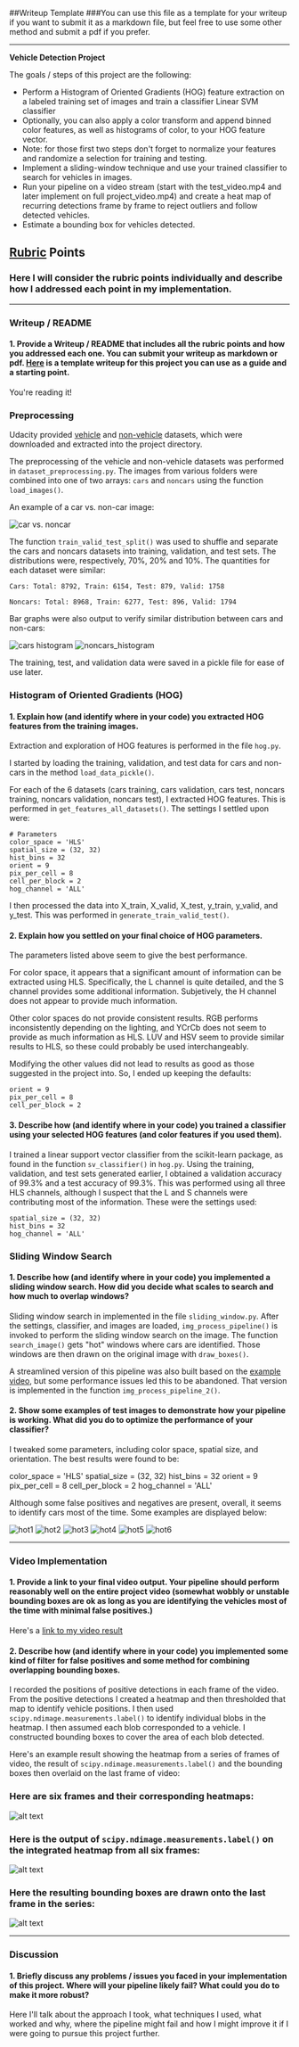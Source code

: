 ##Writeup Template
###You can use this file as a template for your writeup if you want to submit it as a markdown file, but feel free to use some other method and submit a pdf if you prefer.

---

**Vehicle Detection Project**

The goals / steps of this project are the following:

* Perform a Histogram of Oriented Gradients (HOG) feature extraction on a labeled training set of images and train a classifier Linear SVM classifier
* Optionally, you can also apply a color transform and append binned color features, as well as histograms of color, to your HOG feature vector. 
* Note: for those first two steps don't forget to normalize your features and randomize a selection for training and testing.
* Implement a sliding-window technique and use your trained classifier to search for vehicles in images.
* Run your pipeline on a video stream (start with the test_video.mp4 and later implement on full project_video.mp4) and create a heat map of recurring detections frame by frame to reject outliers and follow detected vehicles.
* Estimate a bounding box for vehicles detected.

[//]: # (Image References)
[hist_cars]: ./output_images/preprocess_hist_cars.png
[hist_noncars]: ./output_images/preprocess_hist_noncars.png
[car_nocar]: ./output_images/preprocess_car_vs_noncar.png

[hot1]: ./output_images/hot1.png
[hot2]: ./output_images/hot2.png
[hot3]: ./output_images/hot3.png
[hot4]: ./output_images/hot4.png
[hot5]: ./output_images/hot5.png
[hot6]: ./output_images/hot6.png

[image1]: ./examples/car_not_car.png
[image2]: ./examples/HOG_example.jpg
[image3]: ./examples/sliding_windows.jpg
[image4]: ./examples/sliding_window.jpg
[image5]: ./examples/bboxes_and_heat.png
[image6]: ./examples/labels_map.png
[image7]: ./examples/output_bboxes.png
[video1]: ./project_video.mp4

## [Rubric](https://review.udacity.com/#!/rubrics/513/view) Points
### Here I will consider the rubric points individually and describe how I addressed each point in my implementation.  

---
### Writeup / README

#### 1. Provide a Writeup / README that includes all the rubric points and how you addressed each one.  You can submit your writeup as markdown or pdf.  [Here](https://github.com/udacity/CarND-Vehicle-Detection/blob/master/writeup_template.md) is a template writeup for this project you can use as a guide and a starting point.  

You're reading it!

### Preprocessing

Udacity provided [vehicle](https://s3.amazonaws.com/udacity-sdc/Vehicle_Tracking/vehicles.zip) and [non-vehicle](https://s3.amazonaws.com/udacity-sdc/Vehicle_Tracking/non-vehicles.zip) datasets, which were downloaded and extracted into the project directory.

The preprocessing of the vehicle and non-vehicle datasets was performed in `dataset_preprocessing.py`. The images from various folders were combined into one of two arrays: `cars` and `noncars` using the function `load_images()`. 

An example of a car vs. non-car image:

![car vs. noncar][car_nocar]

The function `train_valid_test_split()` was used to shuffle and separate the cars and noncars datasets into training, validation, and test sets. The distributions were, respectively, 70%, 20% and 10%. The quantities for each dataset were similar:

`Cars: Total: 8792, Train: 6154, Test: 879, Valid: 1758`

`Noncars: Total: 8968, Train: 6277, Test: 896, Valid: 1794`

Bar graphs were also output to verify similar distribution between cars and non-cars:

![cars histogram][hist_cars]
![noncars_histogram][hist_noncars]

The training, test, and validation data were saved in a pickle file for ease of use later.

### Histogram of Oriented Gradients (HOG)

#### 1. Explain how (and identify where in your code) you extracted HOG features from the training images.

Extraction and exploration of HOG features is performed in the file `hog.py`.

I started by loading the training, validation, and test data for cars and non-cars in the method `load_data_pickle()`. 

For each of the 6 datasets (cars training, cars validation, cars test, noncars training, noncars validation, noncars test), I extracted HOG features. This is performed in `get_features_all_datasets()`. The settings I settled upon were:

```
# Parameters
color_space = 'HLS'
spatial_size = (32, 32)
hist_bins = 32
orient = 9
pix_per_cell = 8
cell_per_block = 2
hog_channel = 'ALL'
```

I then processed the data into X_train, X_valid, X_test, y_train, y_valid, and y_test. This was performed in `generate_train_valid_test()`.


#### 2. Explain how you settled on your final choice of HOG parameters.

The parameters listed above seem to give the best performance.

For color space, it appears that a significant amount of information can be extracted using HLS. Specifically, the L channel is quite detailed, and the S channel provides some additional information. Subjetively, the H channel does not appear to provide much information.

Other color spaces do not provide consistent results. RGB performs inconsistently depending on the lighting, and YCrCb does not seem to provide as much information as HLS. LUV and HSV seem to provide similar results to HLS, so these could probably be used interchangeably.

Modifying the other values did not lead to results as good as those suggested in the project into. So, I ended up keeping the defaults:

```
orient = 9
pix_per_cell = 8
cell_per_block = 2
```

#### 3. Describe how (and identify where in your code) you trained a classifier using your selected HOG features (and color features if you used them).

I trained a linear support vector classifier from the scikit-learn package, as found in the function `sv_classifier()` in `hog.py`. Using the training, validation, and test sets generated earlier, I obtained a validation accuracy of 99.3% and a test accuracy of 99.3%. This was performed using all three HLS channels, although I suspect that the L and S channels were contributing most of the information. These were the settings used:

```
spatial_size = (32, 32)
hist_bins = 32
hog_channel = 'ALL'
```


### Sliding Window Search

#### 1. Describe how (and identify where in your code) you implemented a sliding window search.  How did you decide what scales to search and how much to overlap windows?

Sliding window search in implemented in the file `sliding_window.py`. After the settings, classifier, and images are loaded, `img_process_pipeline()` is invoked to perform the sliding window search on the image. The function `search_image()` gets "hot" windows where cars are identified. Those windows are then drawn on the original image with `draw_boxes()`. 

A streamlined version of this pipeline was also built based on the [example video](https://www.youtube.com/watch?v=P2zwrTM8ueA&feature=youtu.be&utm_medium=email&utm_campaign=2017-05-24_carnd_projectwalkthroughs&utm_source=blueshift&utm_content=2017-05-24_carnd_projectwalkthroughs&bsft_eid=809c46b1-7b0f-4960-9cc1-459c102110d5&bsft_clkid=60b7549c-754f-4c13-bb41-a3f40319287e&bsft_uid=dffaba4f-1ae5-4b6f-b338-91e83a90894a&bsft_mid=bd525702-83fa-479a-a6b7-8700d0e789b5), but some performance issues led this to be abandoned. That version is implemented in the function `img_process_pipeline_2()`.

#### 2. Show some examples of test images to demonstrate how your pipeline is working.  What did you do to optimize the performance of your classifier?

I tweaked some parameters, including color space, spatial size, and orientation. The best results were found to be:

color_space = 'HLS'
spatial_size = (32, 32)
hist_bins = 32
orient = 9
pix_per_cell = 8
cell_per_block = 2
hog_channel = 'ALL'

Although some false positives and negatives are present, overall, it seems to identify cars most of the time. Some examples are displayed below:

![hot1][hot1]
![hot2][hot2]
![hot3][hot3]
![hot4][hot4]
![hot5][hot5]
![hot6][hot6]

---

### Video Implementation

#### 1. Provide a link to your final video output.  Your pipeline should perform reasonably well on the entire project video (somewhat wobbly or unstable bounding boxes are ok as long as you are identifying the vehicles most of the time with minimal false positives.)
Here's a [link to my video result](./project_video.mp4)


#### 2. Describe how (and identify where in your code) you implemented some kind of filter for false positives and some method for combining overlapping bounding boxes.

I recorded the positions of positive detections in each frame of the video.  From the positive detections I created a heatmap and then thresholded that map to identify vehicle positions.  I then used `scipy.ndimage.measurements.label()` to identify individual blobs in the heatmap.  I then assumed each blob corresponded to a vehicle.  I constructed bounding boxes to cover the area of each blob detected.  

Here's an example result showing the heatmap from a series of frames of video, the result of `scipy.ndimage.measurements.label()` and the bounding boxes then overlaid on the last frame of video:

### Here are six frames and their corresponding heatmaps:

![alt text][image5]

### Here is the output of `scipy.ndimage.measurements.label()` on the integrated heatmap from all six frames:
![alt text][image6]

### Here the resulting bounding boxes are drawn onto the last frame in the series:
![alt text][image7]



---

### Discussion

#### 1. Briefly discuss any problems / issues you faced in your implementation of this project.  Where will your pipeline likely fail?  What could you do to make it more robust?

Here I'll talk about the approach I took, what techniques I used, what worked and why, where the pipeline might fail and how I might improve it if I were going to pursue this project further.  

